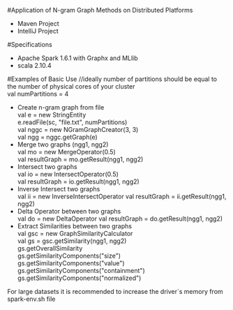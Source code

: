#Application of N-gram Graph Methods on Distributed Platforms

- Maven Project  
- IntelliJ Project  

#Specifications
- Apache Spark 1.6.1 with Graphx and MLlib  
- scala 2.10.4   

#Examples of Basic Use
//ideally number of partitions should be equal to the number of physical cores of your cluster  
val numPartitions = 4 
- Create n-gram graph from file  
val e = new StringEntity  
e.readFile(sc, "file.txt", numPartitions)  
val nggc = new NGramGraphCreator(3, 3)  
val ngg = nggc.getGraph(e)  
- Merge two graphs (ngg1, ngg2)  
val mo = new MergeOperator(0.5)  
val resultGraph = mo.getResult(ngg1, ngg2)  
- Intersect two graphs  
val io = new IntersectOperator(0.5)  
val resultGraph = io.getResult(ngg1, ngg2)  
- Inverse Intersect two graphs  
val ii = new InverseIntersectOperator 
val resultGraph = ii.getResult(ngg1, ngg2)  
- Delta Operator between two graphs  
val do = new DeltaOperator 
val resultGraph = do.getResult(ngg1, ngg2)  
- Extract Similarities between two graphs  
val gsc = new GraphSimilarityCalculator  
val gs = gsc.getSimilarity(ngg1, ngg2)  
gs.getOverallSimilarity  
gs.getSimilarityComponents("size")  
gs.getSimilarityComponents("value")  
gs.getSimilarityComponents("containment")  
gs.getSimilarityComponents("normalized")  

For large datasets it is recommended to increase the driver`s memory from spark-env.sh file
